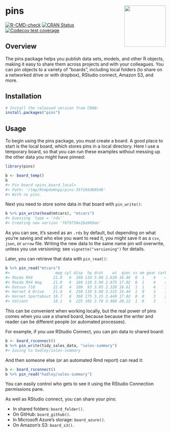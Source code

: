 
# pins <img src="man/figures/logo.png" align="right" width="130px"/>

<!-- badges: start -->

[![R-CMD-check](https://github.com/rstudio/pins/workflows/R-CMD-check/badge.svg)](https://github.com/rstudio/pins/actions)
[![CRAN
Status](https://www.r-pkg.org/badges/version/pins)](https://cran.r-project.org/package=pins)
[![Codecov test
coverage](https://codecov.io/gh/rstudio/pins/branch/master/graph/badge.svg)](https://codecov.io/gh/rstudio/pins?branch=master)
<!-- badges: end -->

## Overview

The pins package helps you publish data sets, models, and other R
objects, making it easy to share them across projects and with your
colleagues. You can pin objects to a variety of “boards”, including
local folders (to share on a networked drive or with dropbox), RStudio
connect, Amazon S3, and more.

## Installation

``` r
# Install the released version from CRAN:
install.packages("pins")
```

## Usage

To begin using the pins package, you must create a board. A good place
to start is the local board, which stores pins in a local directory.
Here I use a temporary board, so that you can run these examples without
messing up the other data you might have pinned:

``` r
library(pins)

b <- board_temp()
b
#> Pin board <pins_board_local>
#> Path: '/tmp/RtmpdoHnpy/pins-35f166d885db'
#> With no pins.
```

Next you need to store some data in that board with `pin_write()`:

``` r
b %>% pin_write(head(mtcars), "mtcars")
#> Guessing `type = 'rds'`
#> Creating new version 'f879756e28a960ae'
```

As you can see, it’s saved as an `.rds` by default, but depending on
what you’re saving and who else you want to read it, you might save it
as a `csv`, `json`, or `arrow` file. Writing the new data to the same
name pin will overwrite, unless you use versioning: see
`vignette("versioning")` for details.

Later, you can retrieve that data with `pin_read()`:

``` r
b %>% pin_read("mtcars")
#>                    mpg cyl disp  hp drat    wt  qsec vs am gear carb
#> Mazda RX4         21.0   6  160 110 3.90 2.620 16.46  0  1    4    4
#> Mazda RX4 Wag     21.0   6  160 110 3.90 2.875 17.02  0  1    4    4
#> Datsun 710        22.8   4  108  93 3.85 2.320 18.61  1  1    4    1
#> Hornet 4 Drive    21.4   6  258 110 3.08 3.215 19.44  1  0    3    1
#> Hornet Sportabout 18.7   8  360 175 3.15 3.440 17.02  0  0    3    2
#> Valiant           18.1   6  225 105 2.76 3.460 20.22  1  0    3    1
```

This can be convenient when working locally, but the real power of pins
comes when you use a shared board, because because the writer and reader
can be different people (or automated processes).

For example, if you use RStudio Connect, you can pin data to shared
board:

``` r
b <- board_rsconnect()
b %>% pin_write(tidy_sales_data, "sales-summary")
#> Saving to hadley/sales-summary
```

And then someone else (or an automated Rmd report) can read it:

``` r
b <- board_rsconnect()
b %>% pin_read("hadley/sales-summary")
```

You can easily control who gets to see it using the RStudio Connection
permissions pane.

As well as RStudio connect, you can share your pins:

-   In shared folders: `board_folder()`.
-   On GitHub: `board_github()`.
-   In Microsoft Azure’s storage: `board_azure()`.
-   On Amazon’s S3: `board_s3()`.
